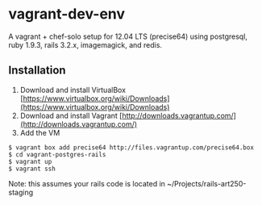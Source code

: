 vagrant-dev-env
===============

A vagrant + chef-solo setup for 12.04 LTS (precise64) using postgresql, ruby 1.9.3, rails 3.2.x, imagemagick, and redis.

Installation
------------

1. Download and install VirtualBox [https://www.virtualbox.org/wiki/Downloads](https://www.virtualbox.org/wiki/Downloads)
2. Download and install Vagrant [http://downloads.vagrantup.com/](http://downloads.vagrantup.com/)
3. Add the VM

```
$ vagrant box add precise64 http://files.vagrantup.com/precise64.box
$ cd vagrant-postgres-rails
$ vagrant up
$ vagrant ssh
```
Note: this assumes your rails code is located in ~/Projects/rails-art250-staging
